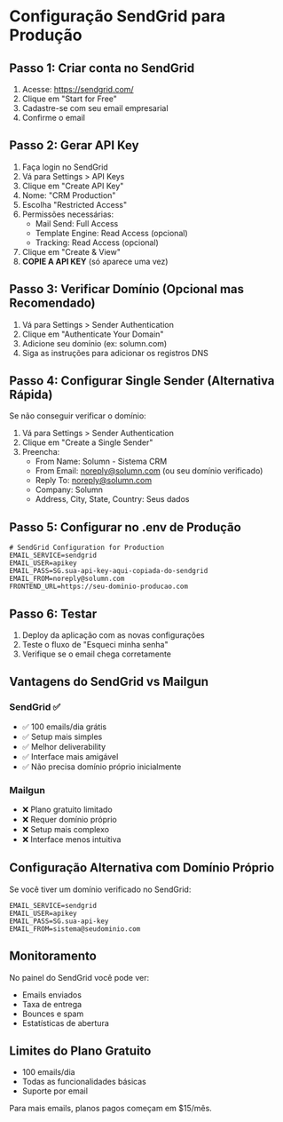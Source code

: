 # Configuração SendGrid para Produção

## Passo 1: Criar conta no SendGrid

1. Acesse: https://sendgrid.com/
2. Clique em "Start for Free"
3. Cadastre-se com seu email empresarial
4. Confirme o email

## Passo 2: Gerar API Key

1. Faça login no SendGrid
2. Vá para Settings > API Keys
3. Clique em "Create API Key"
4. Nome: "CRM Production"
5. Escolha "Restricted Access"
6. Permissões necessárias:
   - Mail Send: Full Access
   - Template Engine: Read Access (opcional)
   - Tracking: Read Access (opcional)
7. Clique em "Create & View"
8. **COPIE A API KEY** (só aparece uma vez)

## Passo 3: Verificar Domínio (Opcional mas Recomendado)

1. Vá para Settings > Sender Authentication
2. Clique em "Authenticate Your Domain"
3. Adicione seu domínio (ex: solumn.com)
4. Siga as instruções para adicionar os registros DNS

## Passo 4: Configurar Single Sender (Alternativa Rápida)

Se não conseguir verificar o domínio:
1. Vá para Settings > Sender Authentication
2. Clique em "Create a Single Sender"
3. Preencha:
   - From Name: Solumn - Sistema CRM
   - From Email: noreply@solumn.com (ou seu domínio verificado)
   - Reply To: noreply@solumn.com
   - Company: Solumn
   - Address, City, State, Country: Seus dados

## Passo 5: Configurar no .env de Produção

```env
# SendGrid Configuration for Production
EMAIL_SERVICE=sendgrid
EMAIL_USER=apikey
EMAIL_PASS=SG.sua-api-key-aqui-copiada-do-sendgrid
EMAIL_FROM=noreply@solumn.com
FRONTEND_URL=https://seu-dominio-producao.com
```

## Passo 6: Testar

1. Deploy da aplicação com as novas configurações
2. Teste o fluxo de "Esqueci minha senha"
3. Verifique se o email chega corretamente

## Vantagens do SendGrid vs Mailgun

### SendGrid ✅
- ✅ 100 emails/dia grátis
- ✅ Setup mais simples
- ✅ Melhor deliverability
- ✅ Interface mais amigável
- ✅ Não precisa domínio próprio inicialmente

### Mailgun
- ❌ Plano gratuito limitado
- ❌ Requer domínio próprio
- ❌ Setup mais complexo
- ❌ Interface menos intuitiva

## Configuração Alternativa com Domínio Próprio

Se você tiver um domínio verificado no SendGrid:

```env
EMAIL_SERVICE=sendgrid
EMAIL_USER=apikey
EMAIL_PASS=SG.sua-api-key
EMAIL_FROM=sistema@seudominio.com
```

## Monitoramento

No painel do SendGrid você pode ver:
- Emails enviados
- Taxa de entrega
- Bounces e spam
- Estatísticas de abertura

## Limites do Plano Gratuito

- 100 emails/dia
- Todas as funcionalidades básicas
- Suporte por email

Para mais emails, planos pagos começam em $15/mês.

